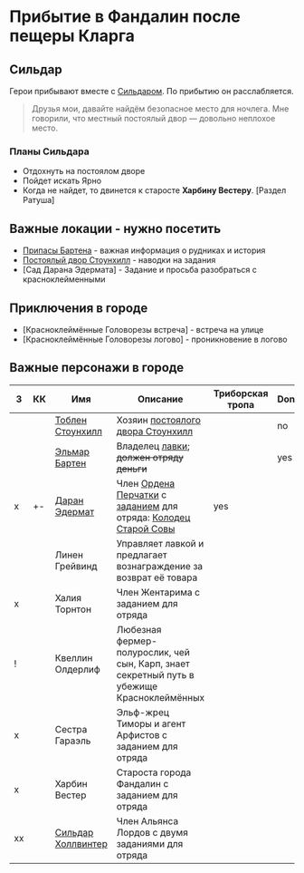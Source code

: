 # Прибытие в Фандалин после пещеры Кларга

## Сильдар
Герои прибывают вместе с [Сильдаром](../characters/sildar.md). По прибытию он расслабляется.
> Друзья мои, давайте найдём безопасное место для ночлега.
> Мне говорили, что местный постоялый двор — довольно неплохое место.

### Планы Сильдара
* Отдохнуть на постоялом дворе
* Пойдет искать Ярно
* Когда не найдет, то двинется к старосте **Харбинy Вестерy**. [Раздел Ратуша]

## Важные локации - нужно посетить
* [Припасы Бартена](./barten-shop.md) - важная информация о рудниках и история
* [Постоялый двор Стоунхилл](./fandalin-taverna.md) - наводки на задания
* [Сад Дарана Эдермата] - Задание и просьба разобраться с красноклейменными

## Приключения в городе
* [Красноклеймённые Головорезы встреча] - встреча на улице
* [Красноклеймённые Головорезы логово] - проникновение в логово

## Важные персонажи в городе
| З  | КК | **Имя**                                               | **Описание**                                                                                                                                        | Триборская тропа | Done |
|----|----|-------------------------------------------------------|-----------------------------------------------------------------------------------------------------------------------------------------------------|------------------|------|
|    |    | [Тоблен Стоунхилл](../characters/stounhill-famaly.md) | Хозяин [постоялого двора Cтоунхилл](./stonehill.md)                                                                                                 |                  | no   |
|    |    | [Эльмар Бартен](../characters/barten.md)              | Владелец [лавки](./barten-shop.md); ~~должен отряду деньги~~                                                                                        |                  | yes  |
| x  | +- | [Даран Эдермат](../characters/edermat.md)             | Член [Ордена Перчатки](../organisations/orden-perchatki.md) с [заданием](./edermat-garden.md) для отряда: [Колодец Старой Совы](./old-owls-well.md) | yes              |      |
|    |    | Линен Грейвинд                                        | Управляет лавкой и предлагает вознаграждение за возврат её товара                                                                                   |                  |      |
| x  |    | Халия Торнтон                                         | Член Жентарима с заданием для отряда                                                                                                                |                  |      |
| !  |    | Квеллин Олдерлиф                                      | Любезная фермер-полурослик, чей сын, Карп, знает секретный путь в убежище Красноклеймённых                                                          |                  |      |
| x  |    | Сестра Гараэль                                        | Эльф-жрец Тиморы и агент Арфистов с заданием для отряда                                                                                             |                  |      |
| x  |    | Харбин Вестер                                         | Староста города Фандалин с заданием для отряда                                                                                                      |                  |      |
| xx |    | [Сильдар Холлвинтер](../characters/sildar.md)         | Член Альянса Лордов с двумя заданиями для отряда                                                                                                    |                  |      |

